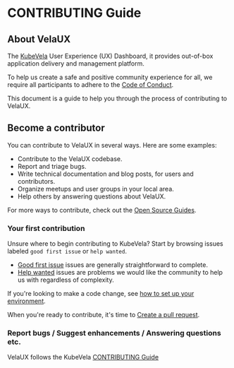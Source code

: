 # CONTRIBUTING Guide

## About VelaUX

The [KubeVela](https://github.com/oam-dev/kubevela) User Experience (UX) Dashboard, it provides out-of-box application delivery and management platform.

To help us create a safe and positive community experience for all, we require all participants to adhere to the [Code of Conduct](https://github.com/oam-dev/kubevela/blob/master/CODE_OF_CONDUCT.md).

This document is a guide to help you through the process of contributing to VelaUX.

## Become a contributor

You can contribute to VelaUX in several ways. Here are some examples:

* Contribute to the VelaUX codebase.
* Report and triage bugs.
* Write technical documentation and blog posts, for users and contributors.
* Organize meetups and user groups in your local area.
* Help others by answering questions about VelaUX.

For more ways to contribute, check out the [Open Source Guides](https://opensource.guide/how-to-contribute/).

### Your first contribution

Unsure where to begin contributing to KubeVela? Start by browsing issues labeled `good first issue` or `help wanted`.

- [Good first issue](https://github.com/oam-dev/velaux/labels/good%20first%20issue) issues are generally straightforward to complete.
- [Help wanted](https://github.com/oam-dev/velaux/labels/help%20wanted) issues are problems we would like the community to help us with regardless of complexity.

If you're looking to make a code change, see [how to set up your environment](docs/contributing/velaux.md).

When you're ready to contribute, it's time to [Create a pull request](https://github.com/oam-dev/kubevela/blob/master/contribute/create-pull-request.md).

### Report bugs / Suggest enhancements / Answering questions etc.

VelaUX follows the KubeVela [CONTRIBUTING Guide](https://github.com/oam-dev/kubevela/blob/master/CONTRIBUTING.md)
